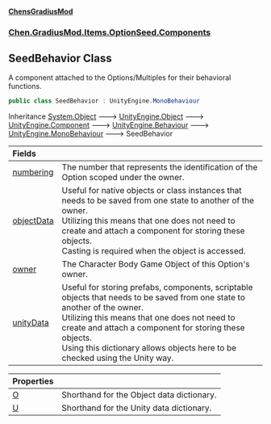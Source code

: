 #### [ChensGradiusMod](index 'index')
### [Chen.GradiusMod.Items.OptionSeed.Components](DLK6_XagJC8yDTIwBWv4gg 'Chen.GradiusMod.Items.OptionSeed.Components')
## SeedBehavior Class
A component attached to the Options/Multiples for their behavioral functions.  
```csharp
public class SeedBehavior : UnityEngine.MonoBehaviour
```

Inheritance [System.Object](https://docs.microsoft.com/en-us/dotnet/api/System.Object 'System.Object') &#129106; [UnityEngine.Object](https://docs.microsoft.com/en-us/dotnet/api/UnityEngine.Object 'UnityEngine.Object') &#129106; [UnityEngine.Component](https://docs.microsoft.com/en-us/dotnet/api/UnityEngine.Component 'UnityEngine.Component') &#129106; [UnityEngine.Behaviour](https://docs.microsoft.com/en-us/dotnet/api/UnityEngine.Behaviour 'UnityEngine.Behaviour') &#129106; [UnityEngine.MonoBehaviour](https://docs.microsoft.com/en-us/dotnet/api/UnityEngine.MonoBehaviour 'UnityEngine.MonoBehaviour') &#129106; SeedBehavior  

| Fields | |
| :--- | :--- |
| [numbering](ViwYv31zr7acRm7cRxprpQ 'Chen.GradiusMod.Items.OptionSeed.Components.SeedBehavior.numbering') | The number that represents the identification of the Option scoped under the owner.<br/> |
| [objectData](W37MaJJuYm4X0pNCyCYBxQ 'Chen.GradiusMod.Items.OptionSeed.Components.SeedBehavior.objectData') | Useful for native objects or class instances that needs to be saved from one state to another of the owner.<br/>Utilizing this means that one does not need to create and attach a component for storing these objects.<br/>Casting is required when the object is accessed.<br/> |
| [owner](KLX83QDJL1k8zsH8sOjMyg 'Chen.GradiusMod.Items.OptionSeed.Components.SeedBehavior.owner') | The Character Body Game Object of this Option's owner.<br/> |
| [unityData](eRwqRw6WtR0xL5L01NyAzg 'Chen.GradiusMod.Items.OptionSeed.Components.SeedBehavior.unityData') | Useful for storing prefabs, components, scriptable objects that needs to be saved from one state to another of the owner.<br/>Utilizing this means that one does not need to create and attach a component for storing these objects.<br/>Using this dictionary allows objects here to be checked using the Unity way.<br/> |

| Properties | |
| :--- | :--- |
| [O](gkQRHuU_w5IxAQ7Sh5ASJg 'Chen.GradiusMod.Items.OptionSeed.Components.SeedBehavior.O') | Shorthand for the Object data dictionary.<br/> |
| [U](6p6UQ1iFA0lehnbFIKBEWg 'Chen.GradiusMod.Items.OptionSeed.Components.SeedBehavior.U') | Shorthand for the Unity data dictionary.<br/> |
